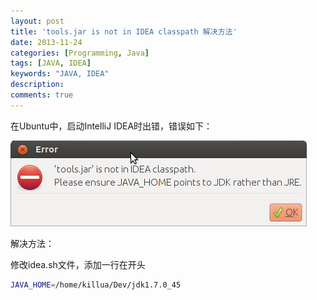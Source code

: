 ```yaml
---
layout: post
title: 'tools.jar is not in IDEA classpath 解决方法'
date: 2013-11-24
categories: [Programming, Java]
tags: [JAVA, IDEA]
keywords: "JAVA, IDEA"
description: 
comments: true
---
```

在Ubuntu中，启动IntelliJ IDEA时出错，错误如下：

![image](/images/legacy/2013/11/Screenshot-from-2013-11-24-203357.png)

解决方法：

修改idea.sh文件，添加一行在开头

``` bash 
JAVA_HOME=/home/killua/Dev/jdk1.7.0_45
```
